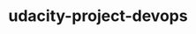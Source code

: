 # udacity-project-devops

[screenshot of passing github actions]: https://github.com/llrocha/udacity-project-devops/blob/main/images/Screenshot_from_2021-02-08_11-06-48.png "Screenshot of passing Github Actions"
